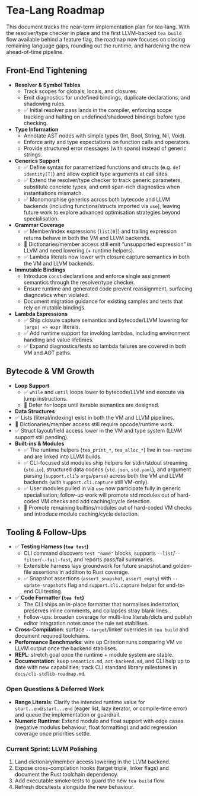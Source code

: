 # Tea-Lang Roadmap

This document tracks the near-term implementation plan for tea-lang. With the resolver/type checker in place and the first LLVM-backed `tea build` flow available behind a feature flag, the roadmap now focuses on closing remaining language gaps, rounding out the runtime, and hardening the new ahead-of-time pipeline.

## Front-End Tightening
- **Resolver & Symbol Tables**  
  - Track scopes for globals, locals, and closures.  
  - Emit diagnostics for undefined bindings, duplicate declarations, and shadowing rules.
  - ✅ Initial resolver pass lands in the compiler, enforcing scope tracking and halting on undefined/shadowed bindings before type checking.  
- **Type Information**  
  - Annotate AST nodes with simple types (Int, Bool, String, Nil, Void).  
  - Enforce arity and type expectations on function calls and operators.  
  - Provide structured error messages (with spans) instead of generic strings.
- **Generics Support**  
  - ✅ Define syntax for parametrized functions and structs (e.g. `def identity[T]`) and allow explicit type arguments at call sites.  
  - ✅ Extend the resolver/type checker to track generic parameters, substitute concrete types, and emit span-rich diagnostics when instantiations mismatch.  
  - ✅ Monomorphise generics across both bytecode and LLVM backends (including functions/structs imported via `use`), leaving future work to explore advanced optimisation strategies beyond specialisation.
- **Grammar Coverage**  
  - ✅ Member/index expressions (`list[0]`) and trailing expression returns behave in both the VM and LLVM backends.  
  - 🚧 Dictionaries/member access still emit “unsupported expression” in LLVM and need lowering (+ runtime helpers).
  - ✅ Lambda literals now lower with closure capture semantics in both the VM and LLVM backends.
- **Immutable Bindings**  
  - Introduce `const` declarations and enforce single assignment semantics through the resolver/type checker.  
  - Ensure runtime and generated code prevent reassignment, surfacing diagnostics when violated.  
  - Document migration guidance for existing samples and tests that rely on mutable bindings.
- **Lambda Expressions**  
  - ✅ Ship closure capture semantics and bytecode/LLVM lowering for `|args| => expr` literals.  
  - ✅ Add runtime support for invoking lambdas, including environment handling and value lifetimes.  
  - ✅ Expand diagnostics/tests so lambda failures are covered in both VM and AOT paths.

## Bytecode & VM Growth
- **Loop Support**  
  - ✅ `while` and `until` loops lower to bytecode/LLVM and execute via jump instructions.  
  - 🚧 Defer `for` loops until iterable semantics are designed.
- **Data Structures**  
- ✅ Lists (literal/indexing) exist in both the VM and LLVM pipelines.  
- 🚧 Dictionaries/member access still require opcode/runtime work.  
- ✅ Struct layout/field access lower in the VM and type system (LLVM support still pending).
- **Built-ins & Modules**  
  - ✅ The runtime helpers (`tea_print_*`, `tea_alloc_*`) live in `tea-runtime` and are linked into LLVM builds.  
  - ✅ CLI-focused std modules ship helpers for stdin/stdout streaming (`std.io`), structured data codecs (`std.json`, `std.yaml`), and argument parsing (`support.cli`'s `args`/`parse`) across both the VM and LLVM backends (with `support.cli.capture` still VM-only).
  - ✅ User modules pulled in via `use` now participate fully in generic specialisation; follow-up work will promote std modules out of hard-coded VM checks and add caching/cycle detection.
  - 🚧 Promote remaining builtins/modules out of hard-coded VM checks and introduce module caching/cycle detection.

## Tooling & Follow-Ups
- ✅ **Testing Harness (`tea test`)**  
  - CLI command discovers `test "name"` blocks, supports `--list`/`--filter`/`--fail-fast`, and reports pass/fail summaries.  
  - Extensible harness lays groundwork for future snapshot and golden-file assertions in addition to Rust coverage.
  - ✅ Snapshot assertions (`assert_snapshot`, `assert_empty`) with `--update-snapshots` flag and `support.cli.capture` helper for end-to-end CLI testing.
- ✅ **Code Formatter (`tea fmt`)**  
  - The CLI ships an in-place formatter that normalises indentation, preserves inline comments, and collapses stray blank lines.  
  - Follow-ups: broaden coverage for multi-line literals/dicts and publish editor integration notes once the rule set stabilises.
- **Cross-Compilation**: surface `--target`/linker overrides in `tea build` and document required toolchains.  
- **Performance Benchmarks**: wire up Criterion runs comparing VM vs LLVM output once the backend stabilises.  
- **REPL**: stretch goal once the runtime + module system are stable.  
- **Documentation**: keep `semantics.md`, `aot-backend.md`, and CLI help up to date with new capabilities; track CLI standard library milestones in `docs/cli-stdlib-roadmap.md`.

### Open Questions & Deferred Work
- **Range Literals**: Clarify the intended runtime value for `start..end`/`start...end` (eager list, lazy iterator, or compile-time error) and queue the implementation or guardrail.
- **Numeric Runtime**: Extend modulo and float support with edge cases (negative modulus behaviour, float formatting) and add regression coverage once priorities settle.

### Current Sprint: LLVM Polishing
1. Land dictionary/member access lowering in the LLVM backend.  
2. Expose cross-compilation hooks (target triple, linker flags) and document the Rust toolchain dependency.  
3. Add executable smoke tests to guard the new `tea build` flow.  
4. Refresh docs/tests alongside the new behaviour.
